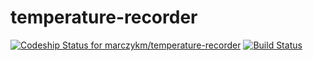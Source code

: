 # temperature-recorder
[ ![Codeship Status for marczykm/temperature-recorder](https://app.codeship.com/projects/c13de550-4a0f-0135-9a7d-625df7c09722/status?branch=master)](https://app.codeship.com/projects/232457)
[![Build Status](https://travis-ci.org/marczykm/temperature-recorder.svg?branch=master)](https://travis-ci.org/marczykm/temperature-recorder)
